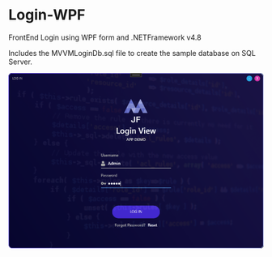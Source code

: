 # Login-WPF
FrontEnd Login using WPF form and .NETFramework v4.8

Includes the MVVMLoginDb.sql file to create the sample database on SQL Server.


![Alt text](login.png)

